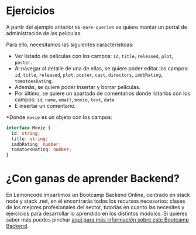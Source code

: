 # Ejercicios

A partir del ejemplo anterior `06-more-queries` se quiere montar un portal de administración de las películas.

Para ello, necesitamos las siguientes características:

- Ver listado de películas con los campos: `id`, `title`, `released`, `plot`, `poster`.
- Al navegar al detalle de una de ellas, se quiere poder editar los campos: `id`, `title`, `released`, `plot`, `poster`, `cast`, `directors`, `imdbRating`, `tomatoesRating`.
- Además, se quiere poder insertar y borrar películas.
- Por último, se quiere un apartado de comentarios donde listarlos con los campos: `id`, `name`, `email`, `movie`, `text`, `date`
- E insertar un comentario.

*Donde `movie` es un objeto con los campos:

```typescript
interface Movie {
  id: string;
  title: string;
  imdbRating: number;
  tomatoesRating: number;
}
```

# ¿Con ganas de aprender Backend?

En Lemoncode impartimos un Bootcamp Backend Online, centrado en stack node y stack .net, en él encontrarás todos los recursos necesarios: clases de los mejores profesionales del sector, tutorías en cuanto las necesites y ejercicios para desarrollar lo aprendido en los distintos módulos. Si quieres saber más puedes pinchar [aquí para más información sobre este Bootcamp Backend](https://lemoncode.net/bootcamp-backend#bootcamp-backend/banner).

